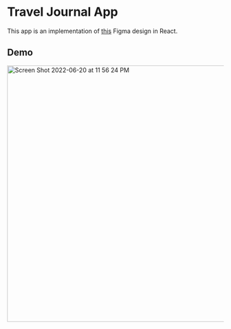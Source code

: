 # Travel Journal App

This app is an implementation of [this](https://www.figma.com/file/QG4cOExkdbIbhSfWJhs2gs/Travel-Journal?node-id=2%3A2) Figma design in React.

## Demo

<img width="597" alt="Screen Shot 2022-06-20 at 11 56 24 PM" src="https://user-images.githubusercontent.com/79773846/174713221-0d1f52a0-ce09-4706-b56a-f7f5837cf1c6.png">
